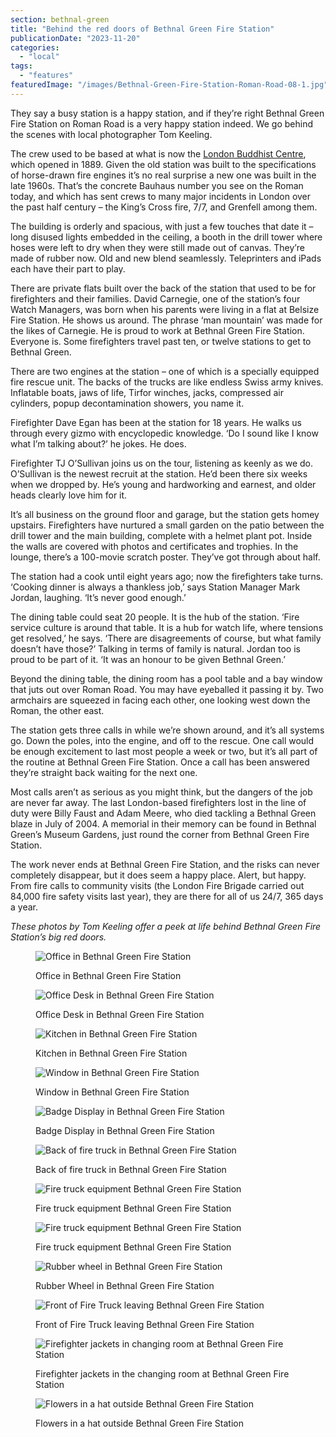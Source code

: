 ```yaml
---
section: bethnal-green
title: "Behind the red doors of Bethnal Green Fire Station"
publicationDate: "2023-11-20"
categories: 
  - "local"
tags: 
  - "features"
featuredImage: "/images/Bethnal-Green-Fire-Station-Roman-Road-08-1.jpg"
---
```


They say a busy station is a happy station, and if they’re right Bethnal Green Fire Station on Roman Road is a very happy station indeed. We go behind the scenes with local photographer Tom Keeling.

The crew used to be based at what is now the [London Buddhist Centre](https://romanroadlondon.com/london-buddhist-centre-east-london/), which opened in 1889. Given the old station was built to the specifications of horse-drawn fire engines it’s no real surprise a new one was built in the late 1960s. That’s the concrete Bauhaus number you see on the Roman today, and which has sent crews to many major incidents in London over the past half century – the King’s Cross fire, 7/7, and Grenfell among them.

The building is orderly and spacious, with just a few touches that date it – long disused lights embedded in the ceiling, a booth in the drill tower where hoses were left to dry when they were still made out of canvas. They’re made of rubber now. Old and new blend seamlessly. Teleprinters and iPads each have their part to play. 

There are private flats built over the back of the station that used to be for firefighters and their families. David Carnegie, one of the station’s four Watch Managers, was born when his parents were living in a flat at Belsize Fire Station. He shows us around. The phrase ‘man mountain’ was made for the likes of Carnegie. He is proud to work at Bethnal Green Fire Station. Everyone is. Some firefighters travel past ten, or twelve stations to get to Bethnal Green. 

There are two engines at the station – one of which is a specially equipped fire rescue unit. The backs of the trucks are like endless Swiss army knives. Inflatable boats, jaws of life, Tirfor winches, jacks, compressed air cylinders, popup decontamination showers, you name it.

Firefighter Dave Egan has been at the station for 18 years. He walks us through every gizmo with encyclopedic knowledge. ‘Do I sound like I know what I’m talking about?’ he jokes. He does.

Firefighter TJ O’Sullivan joins us on the tour, listening as keenly as we do. O’Sullivan is the newest recruit at the station. He’d been there six weeks when we dropped by. He’s young and hardworking and earnest, and older heads clearly love him for it.

It’s all business on the ground floor and garage, but the station gets homey upstairs. Firefighters have nurtured a small garden on the patio between the drill tower and the main building, complete with a helmet plant pot. Inside the walls are covered with photos and certificates and trophies. In the lounge, there’s a 100-movie scratch poster. They’ve got through about half.

The station had a cook until eight years ago; now the firefighters take turns. ‘Cooking dinner is always a thankless job,’ says Station Manager Mark Jordan, laughing. ‘It’s never good enough.’

The dining table could seat 20 people. It is the hub of the station. ‘Fire service culture is around that table. It is a hub for watch life, where tensions get resolved,’ he says. ‘There are disagreements of course, but what family doesn’t have those?’ Talking in terms of family is natural. Jordan too is proud to be part of it. ‘It was an honour to be given Bethnal Green.’

Beyond the dining table, the dining room has a pool table and a bay window that juts out over Roman Road. You may have eyeballed it passing it by. Two armchairs are squeezed in facing each other, one looking west down the Roman, the other east.

The station gets three calls in while we’re shown around, and it’s all systems go. Down the poles, into the engine, and off to the rescue. One call would be enough excitement to last most people a week or two, but it’s all part of the routine at Bethnal Green Fire Station. Once a call has been answered they’re straight back waiting for the next one.

Most calls aren’t as serious as you might think, but the dangers of the job are never far away. The last London-based firefighters lost in the line of duty were Billy Faust and Adam Meere, who died tackling a Bethnal Green blaze in July of 2004. A memorial in their memory can be found in Bethnal Green’s Museum Gardens, just round the corner from Bethnal Green Fire Station.

The work never ends at Bethnal Green Fire Station, and the risks can never completely disappear, but it does seem a happy place. Alert, but happy. From fire calls to community visits (the London Fire Brigade carried out 84,000 fire safety visits last year), they are there for all of us 24/7, 365 days a year.  

_These photos by Tom Keeling offer a peek at life behind Bethnal Green Fire Station’s big red doors._

<figure>

![Office in Bethnal Green Fire Station ](/images/Bethnal-Green-Fire-Station-Roman-Road-01-1024x683.jpg)

<figcaption>

Office in Bethnal Green Fire Station

</figcaption>

</figure>

<figure>

![Office Desk in Bethnal Green Fire Station ](/images/Bethnal-Green-Fire-Station-Roman-Road-07-1024x683.jpg)

<figcaption>

Office Desk in Bethnal Green Fire Station

</figcaption>

</figure>

<figure>

![Kitchen in Bethnal Green Fire Station ](/images/Bethnal-Green-Fire-Station-Roman-Road-02-1024x683.jpg)

<figcaption>

Kitchen in Bethnal Green Fire Station

</figcaption>

</figure>

<figure>

![Window in Bethnal Green Fire Station ](/images/Bethnal-Green-Fire-Station-Roman-Road-04-1024x683.jpg)

<figcaption>

Window in Bethnal Green Fire Station

</figcaption>

</figure>

<figure>

![Badge Display in Bethnal Green Fire Station ](/images/Bethnal-Green-Fire-Station-Roman-Road-03-1024x683.jpg)

<figcaption>

Badge Display in Bethnal Green Fire Station

</figcaption>

</figure>

<figure>

![Back of fire truck in Bethnal Green Fire Station ](/images/Bethnal-Green-Fire-Station-Roman-Road-11-1024x683.jpg)

<figcaption>

Back of fire truck in Bethnal Green Fire Station

</figcaption>

</figure>

<figure>

![Fire truck equipment Bethnal Green Fire Station ](/images/Bethnal-Green-Fire-Station-Roman-Road-12-1-1024x683.jpg)

<figcaption>

Fire truck equipment Bethnal Green Fire Station

</figcaption>

</figure>

<figure>

![Fire truck equipment Bethnal Green Fire Station ](/images/Bethnal-Green-Fire-Station-Roman-Road-15-1.jpg)

<figcaption>

Fire truck equipment Bethnal Green Fire Station

</figcaption>

</figure>

<figure>

![Rubber wheel in Bethnal Green Fire Station ](/images/Bethnal-Green-Fire-Station-Roman-Road-08-1024x683.jpg)

<figcaption>

Rubber Wheel in Bethnal Green Fire Station

</figcaption>

</figure>

<figure>

![Front of Fire Truck leaving Bethnal Green Fire Station](/images/Bethnal-Green-Fire-Station-Roman-Road-05-1024x683.jpg)

<figcaption>

Front of Fire Truck leaving Bethnal Green Fire Station

</figcaption>

</figure>

<figure>

![Firefighter jackets in changing room at Bethnal Green Fire Station ](/images/Bethnal-Green-Fire-Station-Roman-Road-10-2.jpg)

<figcaption>

Firefighter jackets in the changing room at Bethnal Green Fire Station

</figcaption>

</figure>

<figure>

![Flowers in a hat outside Bethnal Green Fire Station ](/images/Bethnal-Green-Fire-Station-Roman-Road-hat.jpg)

<figcaption>

Flowers in a hat outside Bethnal Green Fire Station

</figcaption>

</figure>
